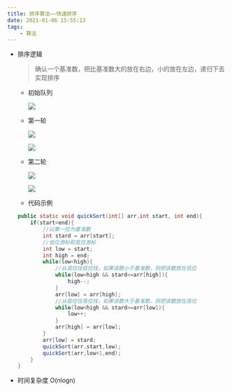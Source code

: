 ```yaml
---
title: 排序算法——快速排序
date: 2021-01-06 15:55:13
tags:
    - 算法
---
```

- 排序逻辑

  > 确认一个基准数，把比基准数大的放在右边，小的放在左边，递归下去实现排序

  <!--more-->
  - 初始队列

    ![](https://gitee.com/buxiaoxing/image-bed/raw/master/img/1747833-20200721164503972-1395493498.png)
    
  - 第一轮
  
    ![](https://gitee.com/buxiaoxing/image-bed/raw/master/img/1747833-20200721164517014-129266246.png)
  
    ![](https://gitee.com/buxiaoxing/image-bed/raw/master/img/1747833-20200721164530529-507934624.png)
  
  - 第二轮
  
    ![](https://gitee.com/buxiaoxing/image-bed/raw/master/img/1747833-20200721164544839-1377383294.png)
  
    ![](https://gitee.com/buxiaoxing/image-bed/raw/master/img/1747833-20200721164555731-964168509.png)
  
  - 代码示例
  
  ```java
  public static void quickSort(int[] arr,int start, int end){
      if(start<end){
          //以第一位为基准数
          int stard = arr[start];
          //低位游标和高位游标
          int low = start;
          int high = end;
          while(low<high){
              //从高位往低位找，如果该数小于基准数，则把该数放在低位
              while(low<high && stard<=arr[high]){
                  high--;
              }
              arr[low] = arr[high];
              //从低位往高位找，如果该数大于基准数，则把该数放在高位
              while(low<high && stard>=arr[low]){
                  low++;
              }
              arr[high] = arr[low];
          }
          arr[low] = stard;
          quickSort(arr,start,low);
          quickSort(arr,low+1,end);
      }
  }
  ```
  
- 时间复杂度
  O(nlogn)

